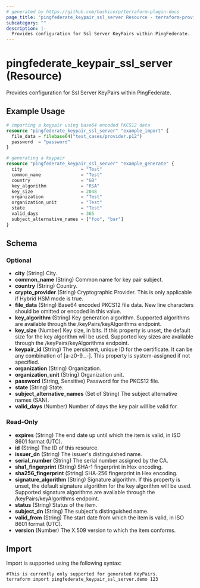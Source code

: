 ```yaml
---
# generated by https://github.com/hashicorp/terraform-plugin-docs
page_title: "pingfederate_keypair_ssl_server Resource - terraform-provider-pingfederate"
subcategory: ""
description: |-
  Provides configuration for Ssl Server KeyPairs within PingFederate.
---
```


# pingfederate_keypair_ssl_server (Resource)

Provides configuration for Ssl Server KeyPairs within PingFederate.

## Example Usage

```terraform
# importing a keypair using base64 encoded PKCS12 data
resource "pingfederate_keypair_ssl_server" "example_import" {
  file_data = filebase64("test_cases/provider.p12")
  password  = "password"
}

# generating a keypair
resource "pingfederate_keypair_ssl_server" "example_generate" {
  city                      = "Test"
  common_name               = "Test"
  country                   = "GB"
  key_algorithm             = "RSA"
  key_size                  = 2048
  organization              = "Test"
  organization_unit         = "Test"
  state                     = "Test"
  valid_days                = 365
  subject_alternative_names = ["foo", "bar"]
}
```

<!-- schema generated by tfplugindocs -->
## Schema

### Optional

- **city** (String) City.
- **common_name** (String) Common name for key pair subject.
- **country** (String) Country.
- **crypto_provider** (String) Cryptographic Provider.  This is only applicable if Hybrid HSM mode is true.
- **file_data** (String) Base64 encoded PKCS12 file data. New line characters should be omitted or encoded in this value.
- **key_algorithm** (String) Key generation algorithm. Supported algorithms are available through the /keyPairs/keyAlgorithms endpoint.
- **key_size** (Number) Key size, in bits. If this property is unset, the default size for the key algorithm will be used. Supported key sizes are available through the /keyPairs/keyAlgorithms endpoint.
- **keypair_id** (String) The persistent, unique ID for the certificate. It can be any combination of [a-z0-9._-]. This property is system-assigned if not specified.
- **organization** (String) Organization.
- **organization_unit** (String) Organization unit.
- **password** (String, Sensitive) Password for the PKCS12 file.
- **state** (String) State.
- **subject_alternative_names** (Set of String) The subject alternative names (SAN).
- **valid_days** (Number) Number of days the key pair will be valid for.

### Read-Only

- **expires** (String) The end date up until which the item is valid, in ISO 8601 format (UTC).
- **id** (String) The ID of this resource.
- **issuer_dn** (String) The issuer's distinguished name.
- **serial_number** (String) The serial number assigned by the CA.
- **sha1_fingerprint** (String) SHA-1 fingerprint in Hex encoding.
- **sha256_fingerprint** (String) SHA-256 fingerprint in Hex encoding.
- **signature_algorithm** (String) Signature algorithm. If this property is unset, the default signature algorithm for the key algorithm will be used. Supported signature algorithms are available through the /keyPairs/keyAlgorithms endpoint.
- **status** (String) Status of the item.
- **subject_dn** (String) The subject's distinguished name.
- **valid_from** (String) The start date from which the item is valid, in ISO 8601 format (UTC).
- **version** (Number) The X.509 version to which the item conforms.

## Import

Import is supported using the following syntax:

```shell
#This is currently only supported for generated KeyPairs.
terraform import pingfederate_keypair_ssl_server.demo 123
```
